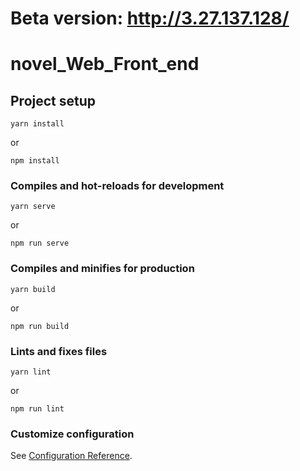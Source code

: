 # Beta version: http://3.27.137.128/
# novel_Web_Front_end

## Project setup
```
yarn install
```
or
```
npm install
```
### Compiles and hot-reloads for development
```
yarn serve
```
or
```
npm run serve
```
### Compiles and minifies for production
```
yarn build
```
or
```
npm run build
```
### Lints and fixes files
```
yarn lint
```
or
```
npm run lint
```
### Customize configuration
See [Configuration Reference](https://cli.vuejs.org/config/).
